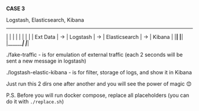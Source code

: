 **CASE 3**

Logstash, Elasticsearch, Kibana

 __________      __________      _______________      _________  
|          |    |          |    |               |    |         |
| Ext Data | -> | Logstash | -> | Elasticsearch | -> |  Kibana |
|__________|    |__________|    |_______________|    |_________| 

./fake-traffic - is for emulation of external traffic (each 2 seconds will be sent a new message in logstash)

./logstash-elastic-kibana - is for filter, storage of logs, and show it in Kibana

Just run this 2 dirs one after another and you will see the power of magic 😊

P.S. Before you will run docker compose, replace all placeholders (you can do it with `./replace.sh`)